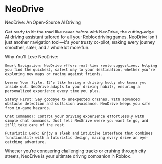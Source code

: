 # NeoDrive
NeoDrive: An Open-Source AI Driving

Get ready to hit the road like never before with NeoDrive, the cutting-edge AI driving assistant tailored for all your Roblox driving games. NeoDrive isn't just another navigation tool—it's your trusty co-pilot, making every journey smoother, safer, and a whole lot more fun.

Why You'll Love NeoDrive:

    Smart Navigation: NeoDrive offers real-time route suggestions, helping you find the quickest, safest way to your destination, whether you're exploring new maps or racing against friends.

    Learns Your Style: It’s like having a driving buddy who knows you inside out. NeoDrive adapts to your driving habits, ensuring a personalized experience every time you play.

    Safety First: Say goodbye to unexpected crashes. With advanced obstacle detection and collision avoidance, NeoDrive keeps you safe from in-game hazards.

    Chat Commands: Control your driving experience effortlessly with simple chat commands. Just tell NeoDrive where you want to go, and it’ll take care of the rest.

    Futuristic Look: Enjoy a sleek and intuitive interface that combines functionality with a futuristic design, making every drive an eye-catching adventure.

Whether you're conquering challenging tracks or cruising through city streets, NeoDrive is your ultimate driving companion in Roblox.
